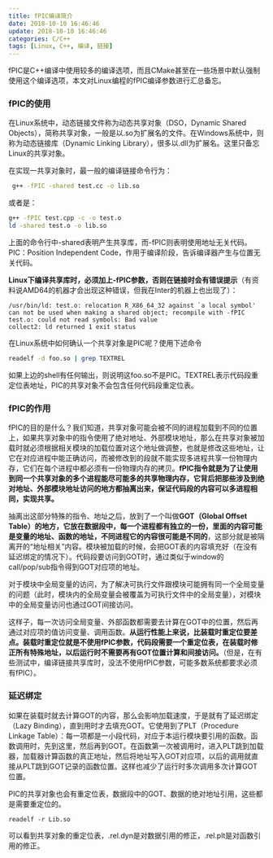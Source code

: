 ```yaml
---
title: fPIC编译简介
date: 2018-10-10 16:46:46
update: 2018-10-10 16:46:46
categories: C/C++
tags: [Linux, C++, 编译, 链接]
---
```


fPIC是C++编译中使用较多的编译选项，而且CMake甚至在一些场景中默认强制使用这个编译选项，本文对Linux编程的fPIC编译参数进行汇总备忘。

<!--more-->

### fPIC的使用

在Linux系统中，动态链接文件称为动态共享对象（DSO，Dynamic Shared Objects），简称共享对象，一般是以.so为扩展名的文件。在Windows系统中，则称为动态链接库（Dynamic Linking Library），很多以.dll为扩展名。这里只备忘Linux的共享对象。

在实现一共享对象时，最一般的编译链接命令行为：
```sh 
 g++ -fPIC -shared test.cc -o lib.so
```

或者是：
```sh
g++ -fPIC test.cpp -c -o test.o
ld -shared test.o -o lib.so
```

上面的命令行中-shared表明产生共享库，而-fPIC则表明使用地址无关代码。PIC：Position Independent Code，作用于编译阶段，告诉编译器产生与位置无关代码。

**Linux下编译共享库时，必须加上-fPIC参数，否则在链接时会有错误提示**（有资料说AMD64的机器才会出现这种错误，但我在Inter的机器上也出现了）：
```
/usr/bin/ld: test.o: relocation R_X86_64_32 against `a local symbol' can not be used when making a shared object; recompile with -fPIC
test.o: could not read symbols: Bad value
collect2: ld returned 1 exit status
```

在Linux系统中如何确认一个共享对象是PIC呢？使用下述命令
```sh
readelf -d foo.so | grep TEXTREL
```

如果上边的shell有任何输出，则说明这foo.so不是PIC。TEXTREL表示代码段重定位表地址，PIC的共享对象不会包含任何代码段重定位表。

### fPIC的作用

fPIC的目的是什么？我们知道，共享对象可能会被不同的进程加载到不同的位置上，如果共享对象中的指令使用了绝对地址、外部模块地址，那么在共享对象被加载时就必须根据相关模块的加载位置对这个地址做调整，也就是修改这些地址，让它在对应进程中能正确访问，而被修改到的段就不能实现多进程共享一份物理内存，它们在每个进程中都必须有一份物理内存的拷贝。**fPIC指令就是为了让使用到同一个共享对象的多个进程能尽可能多的共享物理内存，它背后把那些涉及到绝对地址、外部模块地址访问的地方都抽离出来，保证代码段的内容可以多进程相同，实现共享。**

抽离出这部分特殊的指令、地址之后，放到了一个叫做**GOT（Global Offset Table）的地方，它放在数据段中，每一个进程都有独立的一份，里面的内容可能是变量的地址、函数的地址，不同进程它的内容很可能是不同的**，这部分就是被隔离开的“地址相关”内容。模块被加载的时候，会把GOT表的内容填充好（在没有延迟绑定的情况下）。代码段要访问到GOT时，通过类似于window的call/pop/sub指令得到GOT对应项的地址。

对于模块中全局变量的访问，为了解决可执行文件跟模块可能拥有同一个全局变量的问题（此时，模块内的全局变量会被覆盖为可执行文件中的全局变量），对模块中的全局变量访问也通过GOT间接访问。

这样子，每一次访问全局变量、外部函数都需要去计算在GOT中的位置，然后再通过对应项的值访问变量、调用函数。**从运行性能上来说，比装载时重定位要差点。装载时重定位就是不使用fPIC参数，代码段需要一个重定位表，在装载时修正所有特殊地址，以后运行时不需要再有GOT位置计算和间接访问。**（但是，在有些测试中，编译链接共享库时，没法不使用fPIC参数，可能多数系统都要求必须有fPIC）。

### 延迟绑定

如果在装载时就去计算GOT的内容，那么会影响加载速度，于是就有了延迟绑定（Lazy Binding），直到用时才去填充GOT。它使用到了PLT（Procedure Linkage Table）：每一项都是一小段代码，对应于本运行模块要引用的函数。函数调用时，先到这里，然后再到GOT。在函数第一次被调用时，进入PLT跳到加载器，加载器计算函数的真正地址，然后将地址写入GOT对应项，以后的调用就直接从PLT跳到GOT记录的函数位置。这样也减少了运行时多次调用多次计算GOT位置。

PIC的共享对象也会有重定位表，数据段中的GOT、数据的绝对地址引用，这些都是需要重定位的。
```
readelf -r Lib.so
```

可以看到共享对象的重定位表，.rel.dyn是对数据引用的修正，.rel.plt是对函数引用的修正。
